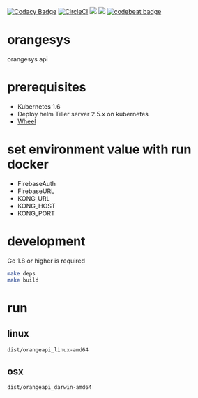[![Codacy Badge](https://api.codacy.com/project/badge/Grade/53b2c0724d1b437892fad1accb2e3b39)](https://www.codacy.com/app/orangesys/orangeapi?utm_source=github.com&utm_medium=referral&utm_content=orangesys/orangeapi&utm_campaign=badger)
[![CircleCI](https://circleci.com/gh/orangesys/orangeapi.svg?style=svg)](https://circleci.com/gh/orangesys/orangeapi)
[![](https://images.microbadger.com/badges/image/orangesys/alpine-orangeapi.svg)](https://microbadger.com/images/orangesys/alpine-orangeapi "Get your own image badge on microbadger.com")
[![](https://images.microbadger.com/badges/version/orangesys/alpine-orangeapi.svg)](https://microbadger.com/images/orangesys/alpine-orangeapi "Get your own version badge on microbadger.com")
[![codebeat badge](https://codebeat.co/badges/7c11d70d-64fc-467d-b737-19bf708f3c42)](https://codebeat.co/projects/github-com-orangesys-orangeapi-master)

# orangesys

orangesys api

# prerequisites

- Kubernetes 1.6
- Deploy helm Tiller server 2.5.x on kubernetes
- [Wheel](https://github.com/appscode/wheel)

# set environment value with run docker

- FirebaseAuth
- FirebaseURL
- KONG_URL
- KONG_HOST
- KONG_PORT

# development

Go 1.8 or higher is required

```bash
make deps
make build
```

# run

## linux

```bash
dist/orangeapi_linux-amd64
```

## osx

```bash
dist/orangeapi_darwin-amd64
```


